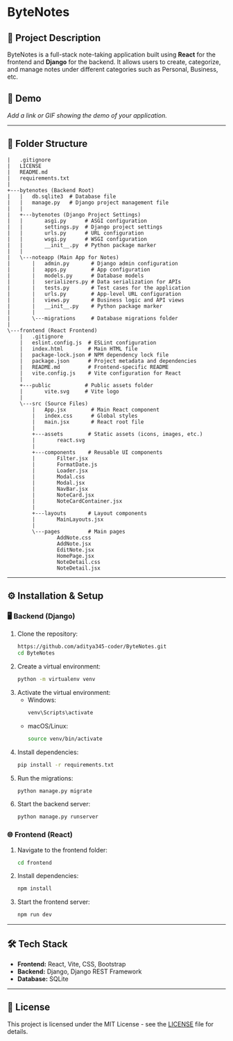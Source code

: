 # ByteNotes

## 📌 Project Description
ByteNotes is a full-stack note-taking application built using **React** for the frontend and **Django** for the backend. It allows users to create, categorize, and manage notes under different categories such as Personal, Business, etc.

## 🚀 Demo
_Add a link or GIF showing the demo of your application._

---

## 📂 Folder Structure
```
|   .gitignore
|   LICENSE
|   README.md
|   requirements.txt
|   
+---bytenotes (Backend Root)
|   |   db.sqlite3  # Database file
|   |   manage.py   # Django project management file
|   |   
|   +---bytenotes (Django Project Settings)
|   |       asgi.py      # ASGI configuration
|   |       settings.py  # Django project settings
|   |       urls.py      # URL configuration
|   |       wsgi.py      # WSGI configuration
|   |       __init__.py  # Python package marker
|   |       
|   \---noteapp (Main App for Notes)
|       |   admin.py       # Django admin configuration
|       |   apps.py        # App configuration
|       |   models.py      # Database models
|       |   serializers.py # Data serialization for APIs
|       |   tests.py       # Test cases for the application
|       |   urls.py        # App-level URL configuration
|       |   views.py       # Business logic and API views
|       |   __init__.py    # Python package marker
|       |   
|       \---migrations     # Database migrations folder
|
\---frontend (React Frontend)
    |   .gitignore
    |   eslint.config.js  # ESLint configuration
    |   index.html        # Main HTML file
    |   package-lock.json # NPM dependency lock file
    |   package.json      # Project metadata and dependencies
    |   README.md         # Frontend-specific README
    |   vite.config.js    # Vite configuration for React
    |   
    +---public           # Public assets folder
    |       vite.svg     # Vite logo
    |       
    \---src (Source Files)
        |   App.jsx        # Main React component
        |   index.css      # Global styles
        |   main.jsx       # React root file
        |   
        +---assets        # Static assets (icons, images, etc.)
        |       react.svg
        |       
        +---components    # Reusable UI components
        |       Filter.jsx
        |       FormatDate.js
        |       Loader.jsx
        |       Modal.css
        |       Modal.jsx
        |       NavBar.jsx
        |       NoteCard.jsx
        |       NoteCardContainer.jsx
        |       
        +---layouts       # Layout components
        |       MainLayouts.jsx
        |       
        \---pages         # Main pages
                AddNote.css
                AddNote.jsx
                EditNote.jsx
                HomePage.jsx
                NoteDetail.css
                NoteDetail.jsx
```

---

## ⚙️ Installation & Setup

### 🖥️ Backend (Django)
1. Clone the repository:
   ```sh
   https://github.com/aditya345-coder/ByteNotes.git
   cd ByteNotes
   ```
2. Create a virtual environment:
   ```sh
   python -m virtualenv venv
   ```
3. Activate the virtual environment:
   - Windows:
     ```sh
     venv\Scripts\activate
     ```
   - macOS/Linux:
     ```sh
     source venv/bin/activate
     ```
4. Install dependencies:
   ```sh
   pip install -r requirements.txt
   ```
5. Run the migrations:
   ```sh
   python manage.py migrate
   ```
6. Start the backend server:
   ```sh
   python manage.py runserver
   ```

### 🌐 Frontend (React)
1. Navigate to the frontend folder:
   ```sh
   cd frontend
   ```
2. Install dependencies:
   ```sh
   npm install
   ```
3. Start the frontend server:
   ```sh
   npm run dev
   ```

---

## 🛠️ Tech Stack
- **Frontend:** React, Vite, CSS, Bootstrap
- **Backend:** Django, Django REST Framework
- **Database:** SQLite 

---

## 📜 License
This project is licensed under the MIT License - see the [LICENSE](LICENSE) file for details.


